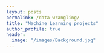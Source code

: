 ```yaml
---
layout: posts
permalink: /data-wrangling/
title: "Machine Learning projects"
author_profile: true
header:
  image: "/images/Background.jpg"
---
```



